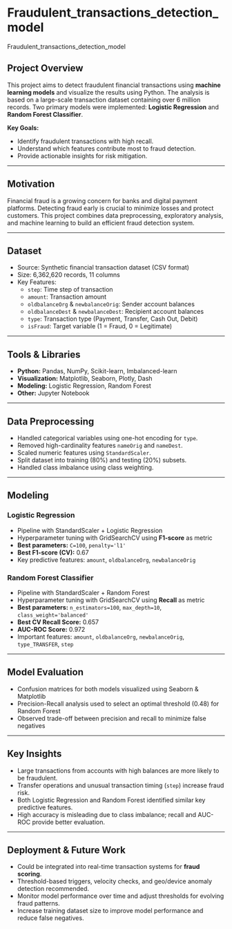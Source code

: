 # Fraudulent_transactions_detection_model
Fraudulent_transactions_detection_model
## Project Overview
This project aims to detect fraudulent financial transactions using **machine learning models** and visualize the results using Python. The analysis is based on a large-scale transaction dataset containing over 6 million records. Two primary models were implemented: **Logistic Regression** and **Random Forest Classifier**.

**Key Goals:**
- Identify fraudulent transactions with high recall.
- Understand which features contribute most to fraud detection.
- Provide actionable insights for risk mitigation.

---

## Motivation
Financial fraud is a growing concern for banks and digital payment platforms. Detecting fraud early is crucial to minimize losses and protect customers. This project combines data preprocessing, exploratory analysis, and machine learning to build an efficient fraud detection system.

---

## Dataset
- Source: Synthetic financial transaction dataset (CSV format)
- Size: 6,362,620 records, 11 columns
- Key Features:
  - `step`: Time step of transaction
  - `amount`: Transaction amount
  - `oldbalanceOrg` & `newbalanceOrig`: Sender account balances
  - `oldbalanceDest` & `newbalanceDest`: Recipient account balances
  - `type`: Transaction type (Payment, Transfer, Cash Out, Debit)
  - `isFraud`: Target variable (1 = Fraud, 0 = Legitimate)

---

## Tools & Libraries
- **Python:** Pandas, NumPy, Scikit-learn, Imbalanced-learn  
- **Visualization:** Matplotlib, Seaborn, Plotly, Dash  
- **Modeling:** Logistic Regression, Random Forest  
- **Other:** Jupyter Notebook  

---

## Data Preprocessing
- Handled categorical variables using one-hot encoding for `type`.
- Removed high-cardinality features `nameOrig` and `nameDest`.
- Scaled numeric features using `StandardScaler`.
- Split dataset into training (80%) and testing (20%) subsets.
- Handled class imbalance using class weighting.

---

## Modeling

### Logistic Regression
- Pipeline with StandardScaler + Logistic Regression
- Hyperparameter tuning with GridSearchCV using **F1-score** as metric
- **Best parameters:** `C=100`, `penalty='l1'`
- **Best F1-score (CV):** 0.67
- Key predictive features: `amount`, `oldbalanceOrg`, `newbalanceOrig`

### Random Forest Classifier
- Pipeline with StandardScaler + Random Forest
- Hyperparameter tuning with GridSearchCV using **Recall** as metric
- **Best parameters:** `n_estimators=100`, `max_depth=10`, `class_weight='balanced'`
- **Best CV Recall Score:** 0.657
- **AUC-ROC Score:** 0.972
- Important features: `amount`, `oldbalanceOrg`, `newbalanceOrig`, `type_TRANSFER`, `step`

---

## Model Evaluation
- Confusion matrices for both models visualized using Seaborn & Matplotlib
- Precision-Recall analysis used to select an optimal threshold (0.48) for Random Forest
- Observed trade-off between precision and recall to minimize false negatives

---

## Key Insights
- Large transactions from accounts with high balances are more likely to be fraudulent.
- Transfer operations and unusual transaction timing (`step`) increase fraud risk.
- Both Logistic Regression and Random Forest identified similar key predictive features.
- High accuracy is misleading due to class imbalance; recall and AUC-ROC provide better evaluation.

---

## Deployment & Future Work
- Could be integrated into real-time transaction systems for **fraud scoring**.
- Threshold-based triggers, velocity checks, and geo/device anomaly detection recommended.
- Monitor model performance over time and adjust thresholds for evolving fraud patterns.
- Increase training dataset size to improve model performance and reduce false negatives.
